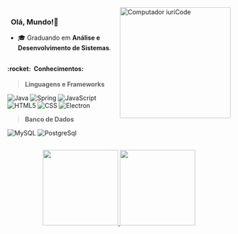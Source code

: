 
<img src="https://raw.githubusercontent.com/MicaelliMedeiros/micaellimedeiros/master/image/computer-illustration.png" min-width="100px" max-width="250px" width="250px" align="right" alt="Computador iuriCode">

### &nbsp;&nbsp;Olá, Mundo!:wave:  
- 🎓 Graduando em **Análise e Desenvolvimento de Sistemas**.  
##
  <h4> :rocket: &nbsp;Conhecimentos: </h4>
  
  > **Linguagens e Frameworks**
 
  ![Java](https://img.shields.io/badge/-Java-333333?style=flat&logo=Java&logoColor=007396)
  ![Spring](https://img.shields.io/badge/-Spring-333333?style=flat&logo=Spring)
  ![JavaScript](https://img.shields.io/badge/-JavaScript-333333?style=flat&logo=javascript)
  ![HTML5](https://img.shields.io/badge/-HTML5-333333?style=flat&logo=HTML5)
  ![CSS](https://img.shields.io/badge/-CSS-333333?style=flat&logo=CSS3&logoColor=1572B6)
  ![Electron](https://img.shields.io/badge/-Electron-333333?style=flat&logo=Electron)
  
  > **Banco de Dados**

  ![MySQL](https://img.shields.io/badge/-MySQL-333333?style=flat&logo=mysql)
  ![PostgreSql](https://img.shields.io/badge/-Postgresql-333333?style=flat&logo=postgresql)
  ##
 

<div align="center">
  <a href="https://github.com/mlobato447">
  <img height="170em" src="https://github-readme-stats.vercel.app/api?username=mlobato447&show_icons=true&theme=radical&include_all_commits=true&count_private=true"/>
  <img height="170em" src="https://github-readme-stats.vercel.app/api/top-langs/?username=mlobato447&layout=compact&langs_count=7&theme=radical"/>
</div>

